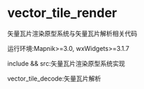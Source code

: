 # vector_tile_render
矢量瓦片渲染原型系统与矢量瓦片解析相关代码

运行环境:Mapnik>=3.0, wxWidgets>=3.1.7

include && src:矢量瓦片渲染原型系统实现

vector_tile_decode:矢量瓦片解析


